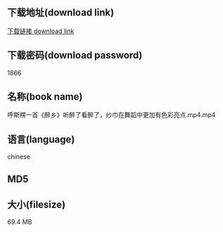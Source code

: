 ## 下载地址(download link)
[下载链接 download link](https://voluble-croquembouche-d321dc.netlify.app/?s=%E5%91%BC%E6%96%AF%E6%A5%9E%E4%B8%80%E9%A6%96%E3%80%8A%E9%86%89%E4%B9%A1%E3%80%8B%E5%90%AC%E9%86%89%E4%BA%86%E7%9C%8B%E9%86%89%E4%BA%86%EF%BC%8C%E7%BA%B1%E5%B7%BE%E5%9C%A8%E8%88%9E%E8%B9%88%E4%B8%AD%E6%9B%B4%E5%8A%A0%E6%9C%89%E8%89%B2%E5%BD%A9%E4%BA%AE%E7%82%B9.mp4)

## 下载密码(download password)
1866

## 名称(book name)
呼斯楞一首《醉乡》听醉了看醉了，纱巾在舞蹈中更加有色彩亮点.mp4.mp4

## 语言(language)
chinese

## MD5


## 大小(filesize)
69.4 MB
